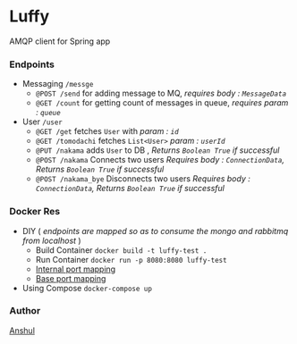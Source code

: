 # Luffy
AMQP client for Spring app

### Endpoints
- Messaging `/messge`
  - `@POST /send` for adding message to MQ, *requires body : `MessageData`*
  - `@GET /count` for getting count of messages in queue, *requires param : `queue`*
- User `/user`
  - `@GET /get` fetches `User` with *param : `id`*
  - `@GET /tomodachi` fetches `List<User>` *param : `userId`*
  - `@PUT /nakama` adds `User` to DB , *Returns `Boolean True` if successful*
  - `@POST /nakama` Connects two users *Requires body : `ConnectionData`, Returns `Boolean True` if successful*
  - `@POST /nakama_bye` Disconnects two users *Requires body : `ConnectionData`, Returns `Boolean True` if successful* 

### Docker Res
- DIY ( *endpoints are mapped so as to consume the mongo and rabbitmq from localhost* )
  - Build Container `docker build -t luffy-test .`
  - Run Container `docker run -p 8080:8080 luffy-test`
  - [Internal port mapping](https://stackoverflow.com/questions/24319662/from-inside-of-a-docker-container-how-do-i-connect-to-the-localhost-of-the-mach)
  - [Base port mapping](https://stackoverflow.com/questions/67120152/spring-boot-apps-port-mapping-in-docker-container)
- Using Compose `docker-compose up`

### Author 
[Anshul](https://github.com/sarafanshul)